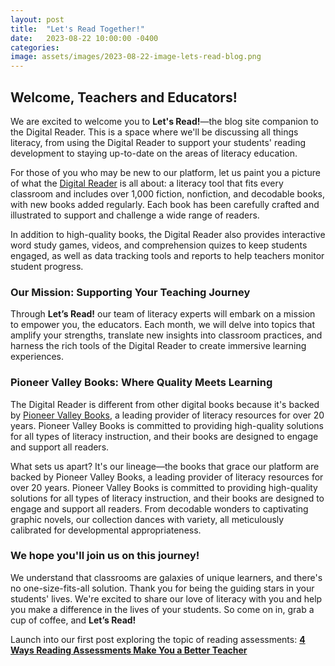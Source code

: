 ```yaml
---
layout: post
title:  "Let's Read Together!"
date:   2023-08-22 10:00:00 -0400
categories:
image: assets/images/2023-08-22-image-lets-read-blog.png
---
```


## Welcome, Teachers and Educators!
We are excited to welcome you to **Let's Read!**—the blog site companion to the Digital Reader. This is a space where we'll be discussing all things literacy, from using the Digital Reader to support your students' reading development to staying up-to-date on the areas of literacy education.

For those of you who may be new to our platform, let us paint you a picture of what the <a href="https://www.digitalreader.com/">Digital Reader</a> is all about: a literacy tool that fits every classroom and includes over 1,000 fiction, nonfiction, and decodable books, with new books added regularly. Each book has been carefully crafted and illustrated to support and challenge a wide range of readers.

In addition to high-quality books, the Digital Reader also provides interactive word study games, videos, and comprehension quizes to keep students engaged, as well as data tracking tools and reports to help teachers monitor student progress.

### Our Mission: Supporting Your Teaching Journey
Through **Let’s Read!** our team of literacy experts will embark on a mission to empower you, the educators. Each month, we will delve into topics that amplify your strengths, translate new insights into classroom practices, and harness the rich tools of the Digital Reader to create immersive learning experiences.

### Pioneer Valley Books: Where Quality Meets Learning
The Digital Reader is different from other digital books because it's backed by <a href="https://pioneervalleybooks.com/">Pioneer Valley Books</a>, a leading provider of literacy resources for over 20 years. Pioneer Valley Books is committed to providing high-quality solutions for all types of literacy instruction, and their books are designed to engage and support all readers.

What sets us apart? It's our lineage—the books that grace our platform are backed by Pioneer Valley Books, a leading provider of literacy resources for over 20 years. Pioneer Valley Books is committed to providing high-quality solutions for all types of literacy instruction, and their books are designed to engage and support all readers. From decodable wonders to captivating graphic novels, our collection dances with variety, all meticulously calibrated for developmental appropriateness.

### We hope you'll join us on this journey!
We understand that classrooms are galaxies of unique learners, and there's no one-size-fits-all solution. Thank you for being the guiding stars in your students' lives. We're excited to share our love of literacy with you and help you make a difference in the lives of your students. So come on in, grab a cup of coffee, and **Let’s Read!**


Launch into our first post exploring the topic of reading assessments: **<a href="{{ site.baseurl }}{% post_url 2023-08-16-4-ways-reading-assessments-make-you-a-better-teacher %}">4 Ways Reading Assessments Make You a Better Teacher</a>**

